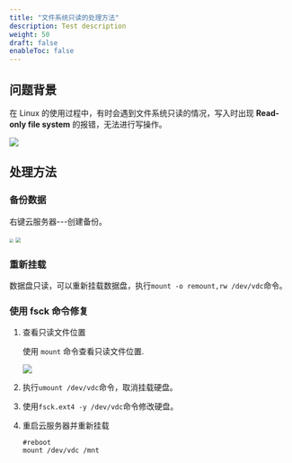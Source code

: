 ```yaml
---
title: "文件系统只读的处理方法"
description: Test description
weight: 50
draft: false
enableToc: false
---
```


## 问题背景

在 Linux 的使用过程中，有时会遇到文件系统只读的情况，写入时出现 **Read-only file system** 的报错，无法进行写操作。

![](../../../_images/the_solution_of_read_only_file_system_1.png)

## 处理方法

### 备份数据

右键云服务器---创建备份。

<img src="../../../_images/the_solution_of_read_only_file_system_2.png" style="zoom:43%;" />

<img src="../../../_images/the_solution_of_read_only_file_system_3.png" style="zoom:55%;" />

### 重新挂载

数据盘只读，可以重新挂载数据盘，执行`mount -o remount,rw /dev/vdc`命令。

### 使用 fsck 命令修复

1. 查看只读文件位置

   使用 `mount` 命令查看只读文件位置.

   ![](../../../_images/the_solution_of_read_only_file_system_4.png)

2. 执行`umount /dev/vdc`命令，取消挂载硬盘。

3. 使用`fsck.ext4 -y /dev/vdc`命令修改硬盘。

4. 重启云服务器并重新挂载

   ```shell
   #reboot
   mount /dev/vdc /mnt
   ```

